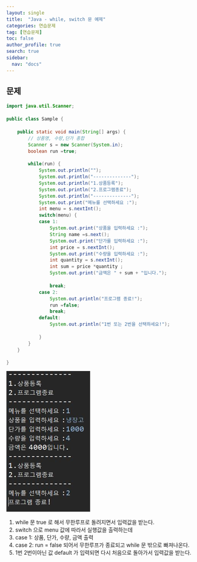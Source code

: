```yaml
---
layout: single
title:  "Java - while, switch 문 예제"
categories: 연습문제
tag: [연습문제]
toc: false
author_profile: true
search: true
sidebar:
  nav: "docs"
---
```


## 문제


```java
import java.util.Scanner;

public class Sample {

	public static void main(String[] args) {
		// 상품명, 수량,단가 총합
		Scanner s = new Scanner(System.in);
		boolean run =true;
		
		while(run) {
			System.out.println("");
			System.out.println("--------------");
			System.out.println("1.상품등록");
			System.out.println("2.프로그램종료");
			System.out.println("--------------");
			System.out.print("메뉴를 선택하세요 :");
			int menu = s.nextInt();
			switch(menu) {
			case 1:
				System.out.print("상품을 입력하세요 :");
				String name =s.next();
				System.out.print("단가를 입력하세요 :");
				int price = s.nextInt();
				System.out.print("수량을 입력하세요 :");
				int quantity = s.nextInt();
				int sum = price *quantity ;
				System.out.print("금액은 " + sum + "입니다.");
				
				break;
			case 2:
				System.out.println("프로그램 종료!");
				run =false;
				break;
			default:
				System.out.println("1번 또는 2번을 선택하세요!");
				
			}
		}
	}

}
```

![상품입력](/assets/images/상품입력.JPG)

1.  while 문 true 로 해서 무한루프로 돌려지면서 입력값을 받는다.
2.  switch 으로 menu 값에 따라서 실행값을 출력하는데 
3.  case 1: 상품, 단가, 수량, 금액 출력
4.  case 2: run = false 되어서 무한루프가 종료되고  while 문 밖으로 빠져나온다.
5.  1번 2번이아닌 값 default 가 입력되면 다시 처음으로 돌아가서 입력값을 받는다.


